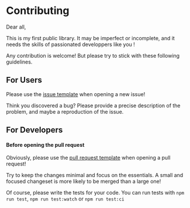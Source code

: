 Contributing
============

Dear all,

This is my first public library. 
It may be imperfect or incomplete, and it needs the skills of passionated developpers like you !

Any contribution is welcome! But please try to stick with these following guidelines.

## For Users

Please use the [issue template](.github/ISSUE_TEMPLATE.md) when opening a new issue!

Think you discovered a bug?
Please provide a precise description of the problem, and maybe a reproduction of the issue.

## For Developers

#### Before opening the pull request

Obviously, please use the [pull request template](.github/PULL_REQUEST_TEMPLATE.md) when opening a pull request!

Try to keep the changes minimal and focus on the essentials.
A small and focused changeset is more likely to be merged than a large one!

Of course, please write the tests for your code.
You can run tests with `npm run test`, `npm run test:watch` or `npm run test:ci`
